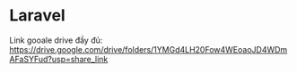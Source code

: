 # Laravel
Link gooale drive đầy đủ: https://drive.google.com/drive/folders/1YMGd4LH20Fow4WEoaoJD4WDmAFaSYFud?usp=share_link

